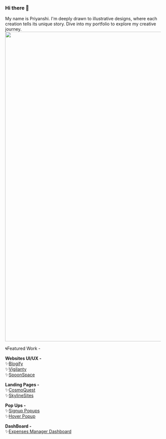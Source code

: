 ### Hi there 👋
My name is Priyanshi.  I'm deeply drawn to illustrative designs, where each creation tells its unique story. Dive into my portfolio to explore my creative journey.
<img src="https://res.cloudinary.com/dis4y21wd/image/upload/v1697199521/re-removebg-preview_1_dt1ei1.png" width="1000px"/>

🌀Featured Work -  

**Websites UI/UX -**  
          ✨[Blogify](https://www.figma.com/file/CW41osq4mrWaMriXlbFffC/Blogify?type=design&mode=design&t=qljfnCyfDZ17GzlR-1)  
    ✨[Vigilanty](https://www.figma.com/file/vmaESEmsCIMCDLdGOS62dM/Vigilanty?type=design&mode=design&t=qljfnCyfDZ17GzlR-1)  
    ✨[SpoonSpace](https://www.figma.com/file/97xV6zamPRz54iwmPl0DRT/SpoonSpace?type=design&mode=design&t=qljfnCyfDZ17GzlR-1)  
    
**Landing Pages -**  
    ✨[CosmoQuest](https://www.figma.com/file/WFtWmz4PxxA2iOcvCQ9qez/CosmoQuest?type=design&node-id=0%3A1&mode=design&t=qljfnCyfDZ17GzlR-1)  
    ✨[SkylineSites](https://www.figma.com/file/LpBV8LIloWjaYuCqFUAFJJ/SkylineSites?type=design&node-id=0%3A1&mode=design&t=qljfnCyfDZ17GzlR-1)   

**Pop Ups -**  
    ✨[Signup Popups](https://www.figma.com/file/mkPtZuEZGx8HTkYEYdWNGA/Sign_up_POPUP?type=design&mode=design&t=qljfnCyfDZ17GzlR-1)  
    ✨[Hover Popup](https://www.figma.com/file/yiNotOGV0BzqMbVb4g5S0Y/Hover-PopUp?type=design&node-id=0%3A1&mode=design&t=qljfnCyfDZ17GzlR-1)  

**DashBoard -**  
    ✨[Expenses Manager Dashboard](https://www.figma.com/file/2dXt1eDsDOQl8JQiK9QeKd/Stats-Dashboard?type=design&node-id=0%3A1&mode=design&t=qljfnCyfDZ17GzlR-1)

